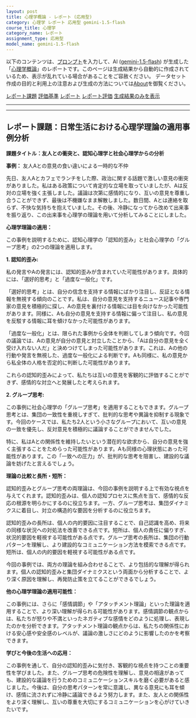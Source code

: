 ```yaml
---
layout: post
title: 心理学概論 - レポート (応用型)
category: 心理学 レポート 応用型 gemini-1.5-flash
course_title: 心理学
category_name: レポート
assignment_type: 応用型
model_name: gemini-1.5-flash
---
```


以下のコンテンツは、[プロンプト](http://127.0.0.1:8000/generated/心理学/gemini-1.5-flash/prompt_レポート-応用型.md)を入力して、AI ([gemini-1.5-flash](contents/gemini-1.5-flash)) が生成した「[心理学概論](/contents/心理学/)」のレポートです。このページは生成結果から自動的に作成されているため、表示が乱れている場合があることをご容赦ください。
データセット作成の目的と利用上の注意および生成の方法については[About](/About)を御覧ください。

[レポート課題](../レポート課題-応用型)
[評価基準](../評価基準-応用型)
[レポート](../レポート-応用型)
[レポート評価](../レポート評価-応用型)
[生成結果のみを表示](http://127.0.0.1:8000/generated/心理学/gemini-1.5-flash/レポート-応用型.md)
  

***
***
  
## レポート課題：日常生活における心理学理論の適用事例分析

**課題タイトル：友人との衝突と、認知心理学と社会心理学からの分析**

**事例：** 友人Aとの意見の食い違いによる一時的な不仲

先日、友人Aとカフェでランチをした際、政治に関する話題で激しい意見の衝突がありました。私はある政策について肯定的な立場を取っていましたが、Aは反対の立場を強く主張しました。議論は次第に感情的になり、互いの意見を尊重し合うことができず、最後は不機嫌なまま解散しました。数日間、Aとは連絡を取らず、不快な気持ちを抱えていました。その後、冷静になってから改めて出来事を振り返り、この出来事を心理学の理論を用いて分析してみることにしました。


**心理学理論の適用：**

この事例を説明するために、認知心理学の「認知的歪み」と社会心理学の「グループ思考」の2つの理論を適用します。

**1. 認知的歪み:**

私の発言やAの発言には、認知的歪みが含まれていた可能性があります。具体的には、「選好的思考」と「過度な一般化」です。

「選好的思考」とは、自分の信念を支持する情報にばかり注目し、反証となる情報を無視する傾向のことです。私は、自分の意見を支持するニュース記事や専門家の意見を積極的に探し、Aの意見を裏付ける情報には目を向けなかった可能性があります。同様に、Aも自分の意見を支持する情報に偏って注目し、私の意見を反駁する情報に耳を傾けなかった可能性があります。

「過度な一般化」とは、限られた事例から全体を判断してしまう傾向です。今回の議論では、Aの意見が自分の意見と対立したことから、「Aは自分の意見を全く受け入れない人だ」と決めつけてしまった可能性があります。これは、Aの他の行動や発言を無視した、過度な一般化による判断です。Aも同様に、私の意見から私全体の人格を否定的に判断した可能性があります。

これらの認知的歪みによって、私たちは互いの意見を客観的に評価することができず、感情的な対立へと発展したと考えられます。


**2. グループ思考:**

この事例に社会心理学の「グループ思考」を適用することもできます。グループ思考とは、集団の一致性を重視しすぎて、批判的な思考や異論を抑制する現象です。今回のケースでは、私たち2人という小さなグループにおいて、互いの意見の一致を優先し、反対意見を積極的に議論することができませんでした。

特に、私はAとの関係性を維持したいという潜在的な欲求から、自分の意見を強く主張することをためらった可能性があります。Aも同様の心理状態にあった可能性があります。この「一致への圧力」が、批判的な思考を阻害し、建設的な議論を妨げたと言えるでしょう。


**理論の比較と長所・短所：**

認知的歪みとグループ思考の両理論は、今回の事例を説明する上で有効な視点を与えてくれます。認知的歪みは、個人の認知プロセスに焦点を当て、感情的な反応の根源を明らかにするのに役立ちます。一方、グループ思考は、集団ダイナミクスに着目し、対立の構造的な要因を分析するのに役立ちます。

認知的歪みの長所は、個人の内的要因に注目することで、自己認識を高め、将来の同様な状況への対処法を改善できる点です。短所は、個人の責任に偏りすぎ、状況的要因を軽視する可能性がある点です。グループ思考の長所は、集団の行動パターンを理解し、より建設的なコミュニケーション方法を模索できる点です。短所は、個人の内的要因を軽視する可能性がある点です。

今回の事例では、両方の理論を組み合わせることで、より包括的な理解が得られます。個人の認知的歪みと集団ダイナミクスという両面から分析することで、より深く原因を理解し、再発防止策を立てることができるでしょう。


**他の心理学理論の適用可能性：**

この事例には、さらに「感情調節」や「アタッチメント理論」といった理論を適用することで、より深い理解が得られる可能性があります。感情調節の観点からは、私たちが怒りや不満といったネガティブな感情をどのように処理し、表現したのかを分析できます。アタッチメント理論の観点からは、私たちの関係性における安心感や安全感のレベルが、議論の激しさにどのように影響したのかを考察できます。


**学びと今後の生活への応用：**

この事例を通して、自分の認知的歪みに気付き、客観的な視点を持つことの重要性を学びました。また、グループ思考の危険性を理解し、意見の相違があっても、建設的な議論を行うためのコミュニケーションスキルを磨く必要があると感じました。今後は、自分の思考パターンを常に意識し、異なる意見にも耳を傾け、感情に流されずに冷静に議論できるよう努力します。また、友人との関係性をより深く理解し、互いの尊重を大切にするコミュニケーションを心がけていきたいです。
